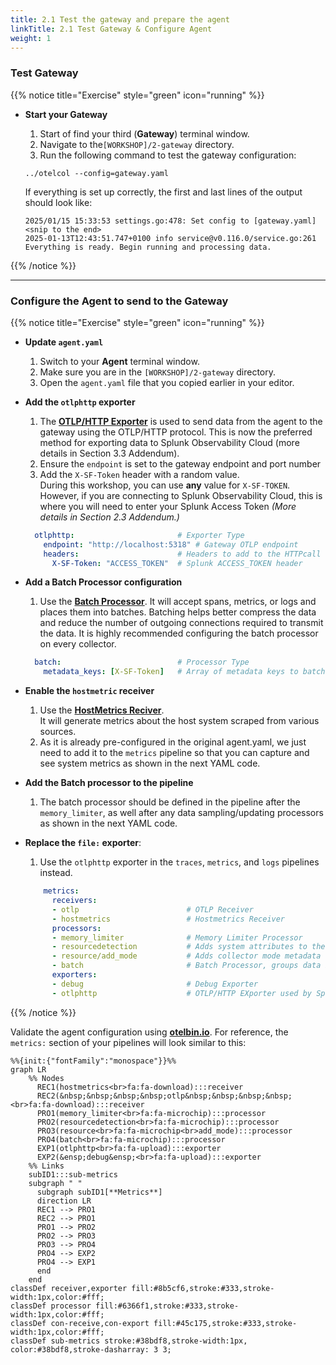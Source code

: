 ```yaml
---
title: 2.1 Test the gateway and prepare the agent
linkTitle: 2.1 Test Gateway & Configure Agent
weight: 1
---
```


### Test Gateway

{{% notice title="Exercise" style="green" icon="running" %}}

- **Start your Gateway**
  1. Start of find your third (**Gateway**) terminal window.
  2. Navigate to the`[WORKSHOP]/2-gateway` directory.
  3. Run the following command to test the gateway configuration:

  ```text
  ../otelcol --config=gateway.yaml
  ```

  If everything is set up correctly, the first and last lines of the output should look like:

  ```text
  2025/01/15 15:33:53 settings.go:478: Set config to [gateway.yaml]
  <snip to the end>
  2025-01-13T12:43:51.747+0100 info service@v0.116.0/service.go:261 Everything is ready. Begin running and processing data.
  ```

{{% /notice %}}

---

### Configure the Agent to send to the Gateway

{{% notice title="Exercise" style="green" icon="running" %}}

- **Update `agent.yaml`**
  1. Switch to your **Agent** terminal window.
  2. Make sure you are in the `[WORKSHOP]/2-gateway` directory.
  3. Open the `agent.yaml` file that you copied earlier in your editor.

- **Add the `otlphttp` exporter**
  1. The [**OTLP/HTTP Exporter**](https://docs.splunk.com/observability/en/gdi/opentelemetry/components/otlphttp-exporter.html) is used to send data from the agent to the gateway using the OTLP/HTTP protocol. This is now the preferred method for exporting data to Splunk Observability Cloud (more details in Section 3.3 Addendum).
  2. Ensure the `endpoint` is set to the gateway endpoint and port number
  3. Add the `X-SF-Token` header with a random value.  
  During this workshop, you can use **any** value for `X-SF-TOKEN`. However, if you are connecting to Splunk Observability Cloud, this is where you will need to enter your Splunk Access Token *(More details in Section 2.3 Addendum.)*

  ```yaml
    otlphttp:                       # Exporter Type
      endpoint: "http://localhost:5318" # Gateway OTLP endpoint
      headers:                      # Headers to add to the HTTPcall 
        X-SF-Token: "ACCESS_TOKEN"  # Splunk ACCESS_TOKEN header
  ```

- **Add a Batch Processor configuration**
  1. Use the [**Batch Processor**](https://github.com/open-telemetry/opentelemetry-collector/blob/main/processor/batchprocessor/README.md). It will accept spans, metrics, or logs and places them into batches. Batching helps better compress the data and reduce the number of outgoing connections required to transmit the data. It is highly recommended configuring the batch processor on every collector.

  ```yaml
    batch:                          # Processor Type
      metadata_keys: [X-SF-Token]   # Array of metadata keys to batch 
  ```

- **Enable the `hostmetric` receiver**
  1. Use the [**HostMetrics Reciver**](https://github.com/open-telemetry/opentelemetry-collector-contrib/tree/main/receiver/hostmetricsreceiver#readme).  
  It will generate metrics about the host system scraped from various sources.  
  2. As it is already pre-configured in the original agent.yaml, we just need to add it to the `metrics` pipeline so that you can capture and see system metrics as shown in the next YAML code.

- **Add the Batch processor to the pipeline**
  1. The batch processor should be defined in the pipeline after the `memory_limiter`, as well after any data sampling/updating processors as shown in the next YAML code.

- **Replace the `file:` exporter**:
  1. Use the `otlphttp` exporter in the `traces`, `metrics`, and `logs` pipelines instead.

  ```yaml
      metrics:    
        receivers: 
        - otlp                        # OTLP Receiver
        - hostmetrics                 # Hostmetrics Receiver
        processors:
        - memory_limiter              # Memory Limiter Processor
        - resourcedetection           # Adds system attributes to the data
        - resource/add_mode           # Adds collector mode metadata
        - batch                       # Batch Processor, groups data before send
        exporters:
        - debug                       # Debug Exporter 
        - otlphttp                    # OTLP/HTTP EXporter used by Splunk O11Y
  ```

{{% /notice %}}

Validate the agent configuration using **[otelbin.io](https://www.otelbin.io/)**. For reference, the `metrics:` section of your pipelines will look similar to this:

```mermaid
%%{init:{"fontFamily":"monospace"}}%%
graph LR
    %% Nodes
      REC1(hostmetrics<br>fa:fa-download):::receiver
      REC2(&nbsp;&nbsp;&nbsp;&nbsp;otlp&nbsp;&nbsp;&nbsp;&nbsp;<br>fa:fa-download):::receiver
      PRO1(memory_limiter<br>fa:fa-microchip):::processor
      PRO2(resourcedetection<br>fa:fa-microchip):::processor
      PRO3(resource<br>fa:fa-microchip<br>add_mode):::processor
      PRO4(batch<br>fa:fa-microchip):::processor
      EXP1(otlphttp<br>fa:fa-upload):::exporter
      EXP2(&ensp;debug&ensp;<br>fa:fa-upload):::exporter
    %% Links
    subID1:::sub-metrics
    subgraph " "
      subgraph subID1[**Metrics**]
      direction LR
      REC1 --> PRO1
      REC2 --> PRO1
      PRO1 --> PRO2
      PRO2 --> PRO3
      PRO3 --> PRO4
      PRO4 --> EXP2
      PRO4 --> EXP1
      end
    end
classDef receiver,exporter fill:#8b5cf6,stroke:#333,stroke-width:1px,color:#fff;
classDef processor fill:#6366f1,stroke:#333,stroke-width:1px,color:#fff;
classDef con-receive,con-export fill:#45c175,stroke:#333,stroke-width:1px,color:#fff;
classDef sub-metrics stroke:#38bdf8,stroke-width:1px, color:#38bdf8,stroke-dasharray: 3 3;
```
